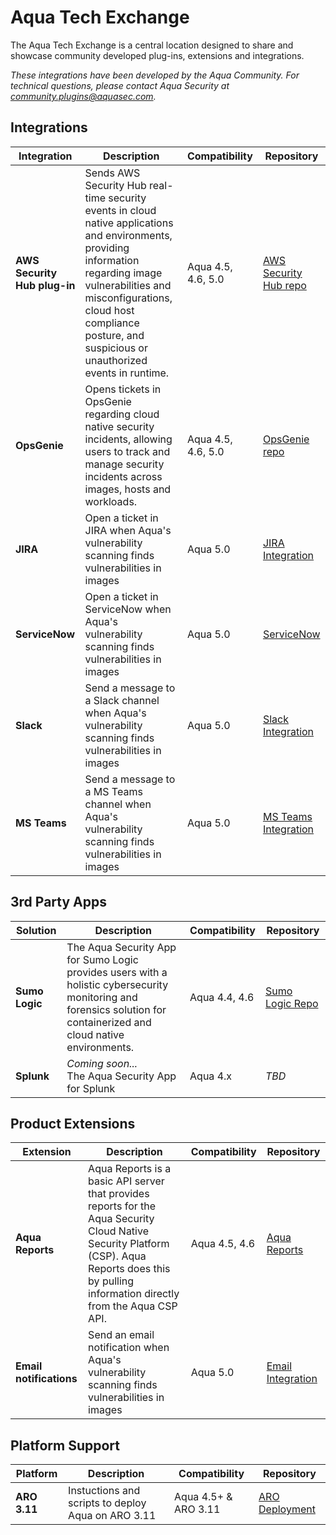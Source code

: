 # Aqua Tech Exchange

The Aqua Tech Exchange is a central location designed to share and showcase community developed plug-ins, extensions and integrations.

_These integrations have been developed by the Aqua Community. For technical questions, please contact Aqua Security at community.plugins@aquasec.com._

## Integrations 

|Integration|Description|Compatibility|Repository|
|-----------|-----------|-------------|----|
|**AWS Security Hub plug-in**| Sends AWS Security Hub real-time security events in cloud native applications and environments, providing  information regarding image vulnerabilities and misconfigurations, cloud host compliance posture, and suspicious or unauthorized events in runtime.|Aqua 4.5, 4.6, 5.0|[AWS Security Hub repo](https://github.com/aquasecurity/aws-security-hub-plugin)|
|**OpsGenie**|Opens tickets in OpsGenie regarding cloud native security incidents, allowing users to track and manage security incidents across images, hosts and workloads.|Aqua 4.5, 4.6, 5.0|[OpsGenie repo](https://github.com/aquasecurity/opsgenie-plugin)|
|**JIRA**|Open a ticket in JIRA when Aqua's vulnerability scanning finds vulnerabilities in images|Aqua 5.0|[JIRA Integration](https://github.com/aquasecurity/alm-integration)|
|**ServiceNow**|Open a ticket in ServiceNow when Aqua's vulnerability scanning finds vulnerabilities in images|Aqua 5.0|[ServiceNow](https://github.com/aquasecurity/alm-integration#servicenow-integration-parameters)|
|**Slack**|Send a message to a Slack channel when  Aqua's vulnerability scanning finds vulnerabilities in images|Aqua 5.0|[Slack Integration](https://github.com/aquasecurity/alm-integration)|
|**MS Teams**|Send a message to a MS Teams channel when Aqua's vulnerability scanning finds vulnerabilities in images|Aqua 5.0|[MS Teams Integration](https://github.com/aquasecurity/alm-integration)|

## 3rd Party Apps

|Solution|Description|Compatibility|Repository|
|-----------|-----------|-------------|----|
|**Sumo Logic**| The Aqua Security App for Sumo Logic provides users with a holistic cybersecurity monitoring and forensics solution for containerized and cloud native environments.|Aqua 4.4, 4.6|[Sumo Logic Repo](https://github.com/aquasecurity/Sumo-Logic-App/)|
|**Splunk**|_Coming soon..._<br>The Aqua Security App for Splunk|Aqua 4.x|_TBD_|

## Product Extensions 

|Extension|Description|Compatibility|Repository|
|-----------|-----------|-------------|----|
|**Aqua Reports**| Aqua Reports is a basic API server that provides reports for the Aqua Security Cloud Native Security Platform (CSP). Aqua Reports does this by pulling information directly from the Aqua CSP API. |Aqua 4.5, 4.6|[Aqua Reports](https://github.com/BryanKMorrow/aqua-reports)|
|**Email notifications**|Send an email notification when Aqua's vulnerability scanning finds vulnerabilities in images|Aqua 5.0|[Email Integration](https://github.com/aquasecurity/alm-integration)|

## Platform Support 

|Platform|Description|Compatibility|Repository|
|-----------|-----------|-------------|----|
|**ARO 3.11**| Instuctions and scripts to deploy Aqua on ARO 3.11 |Aqua 4.5+ & ARO 3.11 |[ARO Deployment](https://github.com/aquasecurity/ARO-deployment)|

